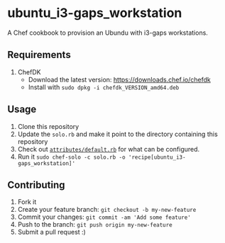 # ubuntu_i3-gaps_workstation

A Chef cookbook to provision an Ubundu with i3-gaps workstations.

## Requirements

1. ChefDK
    * Download the latest version: https://downloads.chef.io/chefdk
    * Install with `sudo dpkg -i chefdk_VERSION_amd64.deb` 

## Usage

1. Clone this repository
2. Update the `solo.rb` and make it point to the directory containing this repository
3. Check out [`attributes/default.rb`](attributes/default.rb) for what can be configured.
4. Run it `sudo chef-solo -c solo.rb -o 'recipe[ubuntu_i3-gaps_workstation]'` 

## Contributing

1. Fork it
2. Create your feature branch: `git checkout -b my-new-feature`
3. Commit your changes: `git commit -am 'Add some feature'`
4. Push to the branch: `git push origin my-new-feature`
5. Submit a pull request :)


